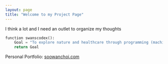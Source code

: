 ```yaml
---
layout: page
title: "Welcome to my Project Page"
---
```


I think a lot and I need an outlet to organize my thoughts

```python
function swanscodex(): 
    Goal = "To explore nature and healthcare through programming (machine learning)!"
    return Goal
```

Personal Portfolio: [soowanchoi.com](https://www.soowanchoi.com)
